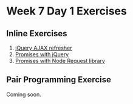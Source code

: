 # Week 7 Day 1 Exercises

## Inline Exercises

1. [jQuery AJAX refresher](http://codepen.io/moose-horizons/pen/oLGOxA?editors=0010)
1. [Promises with jQuery](http://codepen.io/moose-horizons/pen/xOXZJv?editors=0010)
1. [Promises with Node Request library](request-promise/README.md)

## Pair Programming Exercise

Coming soon.
